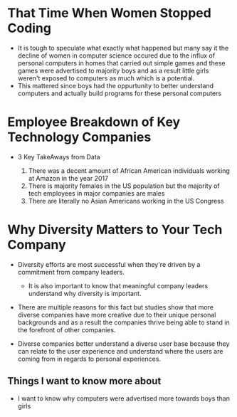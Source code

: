 # That Time When Women Stopped Coding 

- It is tough to speculate what exactly what happened but many say it the decline of women in computer science occured due to the influx of personal computers in homes that carried out simple games and these games were advertised to majority boys and as a result little girls weren't exposed to computers as much which is a potential. 
- This mattered since boys had the oppurtunity to better understand computers and actually build programs for these personal computers 

# Employee Breakdown of Key Technology Companies 

- 3 Key TakeAways from Data 

  1. There was a decent amount of African American individuals working at Amazon in the year 2017
  2. There is majority females in the US population but the majority of tech employees in major companies are males 
  3. There are literally no Asian Americans working in the US Congress


# Why Diversity Matters to Your Tech Company 

- Diversity efforts are most successful when they're driven by a commitment from company leaders. 
  - It is also important to know that meaningful company leaders understand why diversity is important. 

- There are multiple reasons for this fact but studies show that more diverse companies have more creative due to their unique personal backgrounds and as a result the companies thrive being able to stand in the forefront of other companies. 

- Diverse companies better understand a diverse user base because they can relate to the user experience and understand where the users are coming from in regards to personal experiences.


## Things I want to know more about

- I want to know why computers were advertised more towards boys than girls 